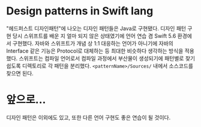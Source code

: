 # Design patterns in Swift lang
"헤드퍼스트 디자인패턴"에 나오는 디자인 패턴들은 Java로 구현됐다. 디자인 패턴 구현 당시 스위프트를 배운 지 얼마 되지 않은 상태였기에 언어 연습 겸 Swift 5.6 환경에서 구현했다. 자바와 스위프트가 개념 상 1:1 대응하는 언어가 아니기에 자바의 Interface 같은 기능은 Protocol로 대체하는 등 최대한 비슷하다 생각하는 방식을 적용했다.
스위프트는 컴파일 언어로서 컴파일 과정에서 부산물이 생성되기에 패턴별로 찾기 쉽도록 디렉토리로 각 패턴을 분리했다. `<patternName>/Sources/` 내에서 소스코드를 찾으면 된다.

# 앞으로...
디자인 패턴은 이외에도 있고, 또한 다른 언어 구현도 좋은 연습이 될 것이다.